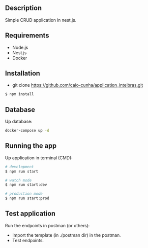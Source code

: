
## Description

Simple CRUD application in nest.js.

## Requirements

- Node.js
- Nest.js
- Docker

## Installation

- git clone https://github.com/caio-cunha/application_intelbras.git
```bash
$ npm install
```

## Database

Up database:
```bash
docker-compose up -d
```

## Running the app

Up application in terminal (CMD):
```bash
# development
$ npm run start

# watch mode
$ npm run start:dev

# production mode
$ npm run start:prod
```

## Test application

Run the endpoints in postman (or others):
 - Import the template (in ./postman dir) in the postman.
 - Test endpoints.
